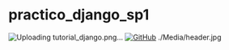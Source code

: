 # practico_django_sp1
![Uploading tutorial_django.png…]()
[![GitHub](https://img.shields.io/badge/GitHub-Web-blue?style=for-the-badge&logo=github&logoColor=white&labelColor=101010)](https://github.com/)
./Media/header.jpg
